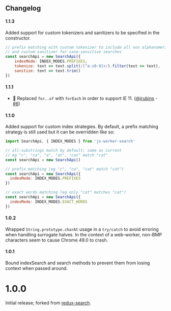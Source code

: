 Changelog
-----

#### 1.1.3
Added support for custom tokenizers and sanitizers to be specified in the constructor.

```js
// prefix matching with custom tokenizer to include all non alphanumerics as delimeters
// and custom sanitizer for case-sensitive searches
const searchApi = new SearchApi({
    indexMode: INDEX_MODES.PREFIXES,
    tokenize: text => text.split(/[^a-z0-9]+/).filter(text => text),
    sanitize: text => text.trim()
})
```

#### 1.1.1
* 🐛 Replaced `for..of` with `forEach` in order to support IE 11. ([@jrubins](https://github.com/jrubins) - [#6](https://github.com/bvaughn/js-worker-search/pull/6))

#### 1.1.0
Added support for custom index strategies.
By default, a prefix matching strategy is still used but it can be overridden like so:

```js
import SearchApi, { INDEX_MODES } from 'js-worker-search'

// all-substrings match by default; same as current
// eg "c", "ca", "a", "at", "cat" match "cat"
const searchApi = new SearchApi()

// prefix matching (eg "c", "ca", "cat" match "cat")
const searchApi = new SearchApi({
  indexMode: INDEX_MODES.PREFIXES
})

// exact words matching (eg only "cat" matches "cat")
const searchApi = new SearchApi({
  indexMode: INDEX_MODES.EXACT_WORDS
})
```

#### 1.0.2
Wrapped `String.prototype.charAt` usage in a `try/catch` to avoid erroring when handling surrogate halves.
In the context of a web-worker, non-BMP characters seem to cause Chrome 49.0 to crash.

#### 1.0.1
Bound indexSearch and search methods to prevent them from losing context when passed around.

# 1.0.0
Initial release; forked from [redux-search](https://github.com/treasure-data/redux-search).
